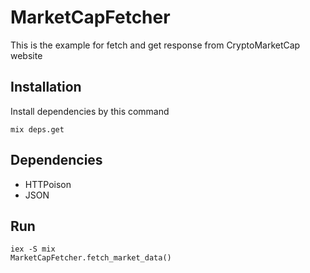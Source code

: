 # MarketCapFetcher

This is the example for fetch and get response from CryptoMarketCap website

## Installation

Install dependencies by this command

```
mix deps.get
```

## Dependencies

- HTTPoison
- JSON

## Run

```
iex -S mix
MarketCapFetcher.fetch_market_data()
```

